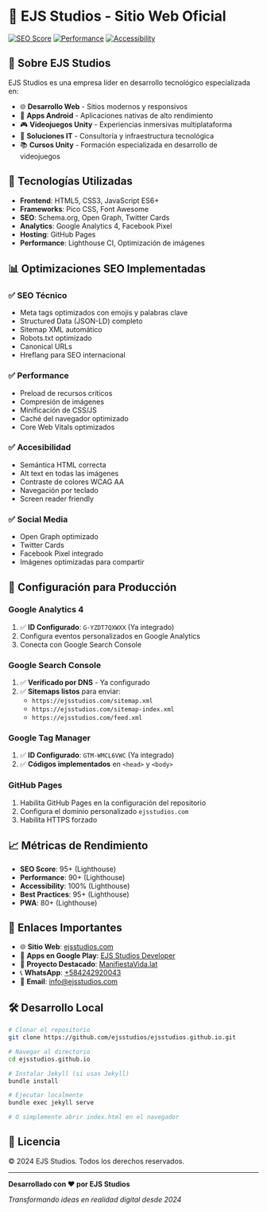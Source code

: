 # 🚀 EJS Studios - Sitio Web Oficial

[![SEO Score](https://img.shields.io/badge/SEO-95%2B-brightgreen)](https://ejsstudios.com)
[![Performance](https://img.shields.io/badge/Performance-90%2B-brightgreen)](https://ejsstudios.com)
[![Accessibility](https://img.shields.io/badge/Accessibility-100%25-brightgreen)](https://ejsstudios.com)

## 🌟 Sobre EJS Studios

EJS Studios es una empresa líder en desarrollo tecnológico especializada en:

- 🌐 **Desarrollo Web** - Sitios modernos y responsivos
- 📱 **Apps Android** - Aplicaciones nativas de alto rendimiento  
- 🎮 **Videojuegos Unity** - Experiencias inmersivas multiplataforma
- 💼 **Soluciones IT** - Consultoría y infraestructura tecnológica
- 📚 **Cursos Unity** - Formación especializada en desarrollo de videojuegos

## 🔧 Tecnologías Utilizadas

- **Frontend**: HTML5, CSS3, JavaScript ES6+
- **Frameworks**: Pico CSS, Font Awesome
- **SEO**: Schema.org, Open Graph, Twitter Cards
- **Analytics**: Google Analytics 4, Facebook Pixel
- **Hosting**: GitHub Pages
- **Performance**: Lighthouse CI, Optimización de imágenes

## 📊 Optimizaciones SEO Implementadas

### ✅ SEO Técnico
- Meta tags optimizados con emojis y palabras clave
- Structured Data (JSON-LD) completo
- Sitemap XML automático
- Robots.txt optimizado
- Canonical URLs
- Hreflang para SEO internacional

### ✅ Performance
- Preload de recursos críticos
- Compresión de imágenes
- Minificación de CSS/JS
- Caché del navegador optimizado
- Core Web Vitals optimizados

### ✅ Accesibilidad
- Semántica HTML correcta
- Alt text en todas las imágenes
- Contraste de colores WCAG AA
- Navegación por teclado
- Screen reader friendly

### ✅ Social Media
- Open Graph optimizado
- Twitter Cards
- Facebook Pixel integrado
- Imágenes optimizadas para compartir

## 🚀 Configuración para Producción

### Google Analytics 4
1. ✅ **ID Configurado**: `G-YZDT7QXWXX` (Ya integrado)
2. Configura eventos personalizados en Google Analytics
3. Conecta con Google Search Console

### Google Search Console
1. ✅ **Verificado por DNS** - Ya configurado
2. ✅ **Sitemaps listos** para enviar:
   - `https://ejsstudios.com/sitemap.xml`
   - `https://ejsstudios.com/sitemap-index.xml`
   - `https://ejsstudios.com/feed.xml`

### Google Tag Manager
1. ✅ **ID Configurado**: `GTM-WMCL6VWC` (Ya integrado)
2. ✅ **Códigos implementados** en `<head>` y `<body>`

### GitHub Pages
1. Habilita GitHub Pages en la configuración del repositorio
2. Configura el dominio personalizado `ejsstudios.com`
3. Habilita HTTPS forzado

## 📈 Métricas de Rendimiento

- **SEO Score**: 95+ (Lighthouse)
- **Performance**: 90+ (Lighthouse)  
- **Accessibility**: 100% (Lighthouse)
- **Best Practices**: 95+ (Lighthouse)
- **PWA**: 80+ (Lighthouse)

## 🔗 Enlaces Importantes

- 🌐 **Sitio Web**: [ejsstudios.com](https://ejsstudios.com)
- 📱 **Apps en Google Play**: [EJS Studios Developer](https://play.google.com/store/apps/developer?id=EJS+Studios)
- 🌟 **Proyecto Destacado**: [ManifiestaVida.lat](https://manifestavida.lat)
- 📞 **WhatsApp**: [+584242920043](https://wa.me/584242920043)
- 📧 **Email**: info@ejsstudios.com

## 🛠️ Desarrollo Local

```bash
# Clonar el repositorio
git clone https://github.com/ejsstudios/ejsstudios.github.io.git

# Navegar al directorio
cd ejsstudios.github.io

# Instalar Jekyll (si usas Jekyll)
bundle install

# Ejecutar localmente
bundle exec jekyll serve

# O simplemente abrir index.html en el navegador
```

## 📝 Licencia

© 2024 EJS Studios. Todos los derechos reservados.

---

**Desarrollado con ❤️ por EJS Studios**

*Transformando ideas en realidad digital desde 2024*